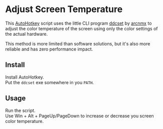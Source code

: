 # Adjust Screen Temperature

This [AutoHotkey](https://www.autohotkey.com/) script uses the little CLI program
[ddcset](https://github.com/arcnmx/ddcset-rs) by [arcnmx](https://github.com/arcnmx)
to adjust the color temperature of the screen using only the color settings of the actual hardware.

This method is more limited than software solutions, but it's also more reliable and has zero performance impact.

## Install

Install AutoHotkey.  
Put the `ddcset` exe somewhere in you `PATH`.

## Usage

Run the script.  
Use Win + Alt + PageUp/PageDown to increase or decrease you screen color temperature.  
